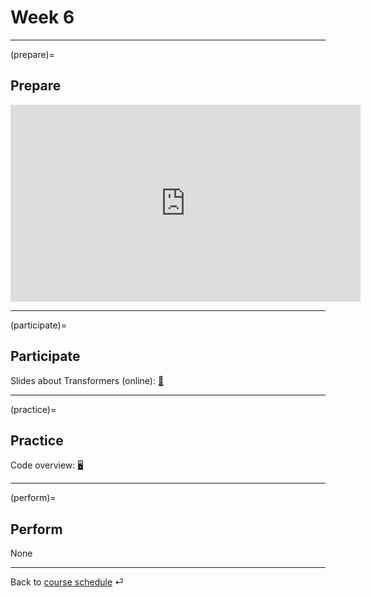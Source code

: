 # Week 6


---

(prepare)=
## Prepare

<iframe width="560" height="315" src="https://www.youtube-nocookie.com/embed/SZorAJ4I-sA" title="YouTube video player" frameborder="0" allow="accelerometer; autoplay; clipboard-write; encrypted-media; gyroscope; picture-in-picture; web-share" allowfullscreen></iframe>

---


(participate)=
## Participate

Slides about Transformers (online): [📑](https://kirenz.github.io/huggingface/transformers/transformer-intuition.html#/title-slide)




---


(practice)=
## Practice


Code overview: [🖥](../docs/code-overview.md)



---


(perform)=
## Perform

None

---

Back to [course schedule](../docs/course-schedule.md) ⏎
